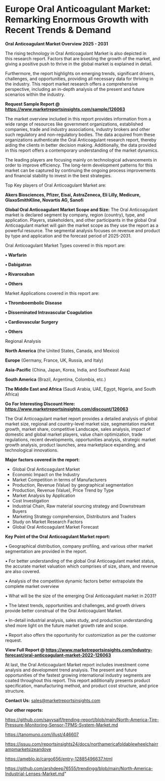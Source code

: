# Europe Oral Anticoagulant Market: Remarking Enormous Growth with Recent Trends & Demand

<Strong> Oral Anticoagulant Market Overview 2025 - 2031</strong>

The rising technology in Oral Anticoagulant Market is also depicted in this research report. Factors that are boosting the growth of the market, and giving a positive push to thrive in the global market is explained in detail.

Furthermore, the report highlights on emerging trends, significant drivers, challenges, and opportunities, providing all necessary data for thriving in the industry. This report market research offers a comprehensive perspective, including an in-depth analysis of the present and future scenarios within the industry.

<strong>Request Sample Report @ <a href=https://www.marketreportsinsights.com/sample/126063>https://www.marketreportsinsights.com/sample/126063</a></strong>

The market overview included in this report provides information from a wide range of resources like government organizations, established companies, trade and industry associations, industry brokers and other such regulatory and non-regulatory bodies. The data acquired from these organizations authenticate the Oral Anticoagulant research report, thereby aiding the clients in better decision making. Additionally, the data provided in this report offers a contemporary understanding of the market dynamics.

The leading players are focusing mainly on technological advancements in order to improve efficiency. The long-term development patterns for this market can be captured by continuing the ongoing process improvements and financial stability to invest in the best strategies.

Top Key players of Oral Anticoagulant Market are:

<strong>Akers Biosciences, Pfizer, Eisai, AstraZeneca, Eli Lilly, Medicure, GlaxoSmithKline, Novartis AG, Sanofi</strong>

<strong><b>Global Oral Anticoagulant Market Scope and Size:</b></strong>
The Oral Anticoagulant market is declared segment by company, region (country), type, and application. Players, stakeholders, and other participants in the global Oral Anticoagulant market will gain the market scope as they use the report as a powerful resource. The segmental analysis focuses on revenue and product by type and application and the forecast period of 2025-2031.

Oral Anticoagulant Market Types covered in this report are:

<strong>• Warfarin

• Dabigatran

• Rivaroxaban

• Others</strong>

Market Applications covered in this report are:

<strong>• Thromboembolic Disease

• Disseminated Intravascular Coagulation

• Cardiovascular Surgery

• Others</strong> 

Regional Analysis

<strong>North America</strong> (the United States, Canada, and Mexico)

<strong>Europe</strong> (Germany, France, UK, Russia, and Italy)

<strong>Asia-Pacific</strong> (China, Japan, Korea, India, and Southeast Asia)

<strong>South America</strong> (Brazil, Argentina, Colombia, etc.)

<strong>The Middle East and Africa</strong> (Saudi Arabia, UAE, Egypt, Nigeria, and South Africa)

<strong>Go For Interesting Discount Here: <a href=https://www.marketreportsinsights.com/discount/126063>https://www.marketreportsinsights.com/discount/126063</a></strong>

The Oral Anticoagulant market report provides a detailed analysis of global market size, regional and country-level market size, segmentation market growth, market share, competitive Landscape, sales analysis, impact of domestic and global market players, value chain optimization, trade regulations, recent developments, opportunities analysis, strategic market growth analysis, product launches, area marketplace expanding, and technological innovations.

<strong><b>Major factors covered in the report:</b></strong>
<ul>
  <li>Global Oral Anticoagulant Market </li>
  <li>Economic Impact on the Industry</li>
  <li>Market Competition in terms of Manufacturers</li>
  <li>Production, Revenue (Value) by geographical segmentation</li>
  <li>Production, Revenue (Value), Price Trend by Type</li>
  <li>Market Analysis by Application</li>
  <li>Cost Investigation</li>
  <li>Industrial Chain, Raw material sourcing strategy and Downstream Buyers</li>
  <li>Marketing Strategy comprehension, Distributors and Traders</li>
  <li>Study on Market Research Factors</li>
  <li>Global Oral Anticoagulant Market Forecast</li>
</ul>

<strong><b>Key Point of the Oral Anticoagulant Market report:</b></strong>

• Geographical distribution, company profiling, and various other market segmentation are provided in the report.

• For better understanding of the global Oral Anticoagulant market status, the accurate market valuation which comprises of size, share, and revenue are also covered.

• Analysis of the competitive dynamic factors better extrapolate the complete market overview

• What will be the size of the emerging Oral Anticoagulant market in 2031?

• The latest trends, opportunities and challenges, and growth drivers provide better construal of the Oral Anticoagulant Market.

• In-detail industrial analysis, sales study, and production understanding shed more light on the future market growth rate and scope.

• Report also offers the opportunity for customization as per the customer request.

<strong><b>View Full Report @ <a href=https://www.marketreportsinsights.com/industry-forecast/oral-anticoagulant-market-2022-126063>https://www.marketreportsinsights.com/industry-forecast/oral-anticoagulant-market-2022-126063</a></b></strong>


At last, the Oral Anticoagulant Market report includes investment come analysis and development trend analysis. The present and future opportunities of the fastest growing international industry segments are coated throughout this report. This report additionally presents product specification, manufacturing method, and product cost structure, and price structure.

<strong>Contact Us:</strong>
sales@marketreportsinsights.com

<strong>Our other reports:</strong>

<a href=https://github.com/sayysaif/trending-report/blob/main/North-America-Tire-Pressure-Monitoring-Sensor-TPMS-System-Market.md>https://github.com/sayysaif/trending-report/blob/main/North-America-Tire-Pressure-Monitoring-Sensor-TPMS-System-Market.md</a>

<a href=https://tanomuno.com/illust/446607>https://tanomuno.com/illust/446607</a>

<a href=https://issuu.com/reportsinsights24/docs/northamericafoldablewheelchairrampmarketsizeandove>https://issuu.com/reportsinsights24/docs/northamericafoldablewheelchairrampmarketsizeandove</a>

<a href=https://ameblo.jp/cargo656/entry-12885496637.html>https://ameblo.jp/cargo656/entry-12885496637.html</a>

<a href=https://github.com/arshdeep76555/trendingg/blob/main/North-America-Industrial-Lenses-Market.md>https://github.com/arshdeep76555/trendingg/blob/main/North-America-Industrial-Lenses-Market.md</a>"
